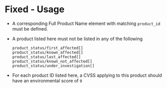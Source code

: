 # Fixed - Usage

* A corresponding Full Product Name element with matching `product_id` must be defined.

* A product listed here must not be listed in any of the following

  ```
  product_status/first_affected[]
  product_status/known_affected[]
  product_status/last_affected[]
  product_status/known_not_affected[]
  product_status/under_investigation[]
  ```

* For each product ID listed here, a CVSS applying to this product should have an environmental score of `0`
